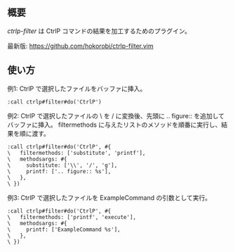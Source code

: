 ## 概要

*ctrlp-filter* は CtrlP コマンドの結果を加工するためのプラグイン。

最新版: https://github.com/hokorobi/ctrlp-filter.vim


## 使い方

例1: CtrlP で選択したファイルをバッファに挿入。

```vim
:call ctrlp#filter#do('CtrlP')
```

例2: CtrlP で選択したファイルの \ を / に変換後、先頭に .. figure:: を追加してバッファに挿入。
filtermethods に与えたリストのメソッドを順番に実行し、結果を順に渡す。

```vim
:call ctrlp#filter#do('CtrlP', #{
\   filtermethods: ['substitute', 'printf'],
\   methodsargs: #{
\     substitute: ['\\', '/', 'g'],
\     printf: ['.. figure:: %s'],
\   },
\ })
```

例3: CtrlP で選択したファイルを ExampleCommand の引数として実行。

```vim
:call ctrlp#filter#do('CtrlP', #{
\   filtermethods: ['printf', 'execute'],
\   methodsargs: #{
\     printf: ['ExampleCommand %s'],
\   },
\ })
```
